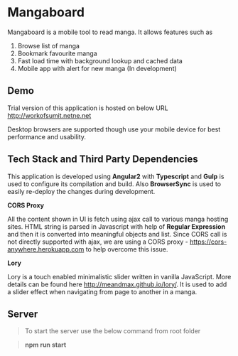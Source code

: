 Mangaboard
===================

Mangaboard is a mobile tool to read manga. It allows features such as
1. Browse list of manga
2. Bookmark favourite manga
3. Fast load time with background lookup and cached data
4. Mobile app with alert for new manga (In development)

Demo
--------

Trial version of this application is hosted on below URL
http://workofsumit.netne.net

Desktop browsers are supported though use your mobile device for best performance and usability.

Tech Stack and Third Party Dependencies
---------------------------------------------

This application is developed using **Angular2** with **Typescript** and **Gulp** is used to configure its compilation and build. Also **BrowserSync** is used to easily re-deploy the changes during development.

**CORS Proxy**

All the content shown in UI is fetch using ajax call to various manga hosting sites. HTML string is parsed in Javascript with help of **Regular Expression** and then it is converted into meaningful objects and list. Since CORS call is not directly supported with ajax, we are using a CORS proxy - https://cors-anywhere.herokuapp.com to help overcome this issue.

**Lory**

Lory is a touch enabled minimalistic slider written in vanilla JavaScript. More details can be found here http://meandmax.github.io/lory/. It is used to add a slider effect when navigating from page to another in a manga.

Server
----------

>To start the server use the below command from root folder

>**npm run start**
